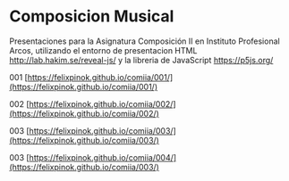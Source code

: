 # Composicion Musical
Presentaciones para la Asignatura Composición II en Instituto Profesional Arcos, utilizando el entorno de presentacion HTML http://lab.hakim.se/reveal-js/ y la libreria de JavaScript https://p5js.org/


001 [https://felixpinok.github.io/comiia/001/](https://felixpinok.github.io/comiia/001/)

002 [https://felixpinok.github.io/comiia/002/](https://felixpinok.github.io/comiia/002/)

003 [https://felixpinok.github.io/comiia/003/](https://felixpinok.github.io/comiia/003/)

003 [https://felixpinok.github.io/comiia/004/](https://felixpinok.github.io/comiia/003/)

